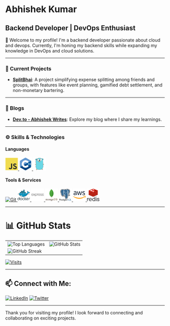 # Abhishek Kumar
## Backend Developer | DevOps Enthusiast

👋 Welcome to my profile! I'm a backend developer passionate about cloud and devops. Currently, I'm honing my backend skills while expanding my knowledge in DevOps and cloud solutions.

---

### 🚀 Current Projects
- **[SplitBhai](https://github.com/abhiraj-ku/splitBhai)**: A project simplifying expense splitting among friends and groups, with features like event planning, gamified debt settlement, and non-monetary bartering.

---

### 📝 Blogs
- **[Dev.to - Abhishek Writes](https://dev.to/abhishek_writes)**: Explore my blog where I share my learnings.

---

### ⚙️ Skills & Technologies

#### Languages
<p align="left">
  <a href="https://developer.mozilla.org/en-US/docs/Web/JavaScript" target="_blank" rel="noreferrer">
    <img src="https://raw.githubusercontent.com/devicons/devicon/master/icons/javascript/javascript-original.svg" alt="JavaScript" width="40" height="40"/>
  </a>
  <a href="https://www.w3schools.com/cpp/" target="_blank" rel="noreferrer">
    <img src="https://raw.githubusercontent.com/devicons/devicon/master/icons/cplusplus/cplusplus-original.svg" alt="C++" width="40" height="40"/>
  </a>
  <a href="https://golang.org" target="_blank" rel="noreferrer">
    <img src="https://raw.githubusercontent.com/devicons/devicon/master/icons/go/go-original.svg" alt="Go" width="40" height="40"/>
  </a>
</p>

#### Tools & Services
<p align="left">
  <a href="https://git-scm.com/" target="_blank" rel="noreferrer">
    <img src="https://www.vectorlogo.zone/logos/git-scm/git-scm-icon.svg" alt="Git" width="40" height="40"/>
  </a>
  <a href="https://www.docker.com/" target="_blank" rel="noreferrer">
    <img src="https://raw.githubusercontent.com/devicons/devicon/master/icons/docker/docker-original-wordmark.svg" alt="Docker" width="40" height="40"/>
  </a>
  <a href="https://expressjs.com" target="_blank" rel="noreferrer">
    <img src="https://raw.githubusercontent.com/devicons/devicon/master/icons/express/express-original-wordmark.svg" alt="Express" width="40" height="40"/>
  </a>
  <a href="https://www.mongodb.com/" target="_blank" rel="noreferrer">
    <img src="https://raw.githubusercontent.com/devicons/devicon/master/icons/mongodb/mongodb-original-wordmark.svg" alt="MongoDB" width="40" height="40"/>
  </a>
  <a href="https://www.postgresql.org" target="_blank" rel="noreferrer">
    <img src="https://raw.githubusercontent.com/devicons/devicon/master/icons/postgresql/postgresql-original-wordmark.svg" alt="PostgreSQL" width="40" height="40"/>
  </a>
  <a href="https://aws.amazon.com" target="_blank" rel="noreferrer">
    <img src="https://raw.githubusercontent.com/devicons/devicon/master/icons/amazonwebservices/amazonwebservices-original-wordmark.svg" alt="AWS" width="40" height="40"/>
  </a>
  <a href="https://redis.io" target="_blank" rel="noreferrer">
    <img src="https://raw.githubusercontent.com/devicons/devicon/master/icons/redis/redis-original-wordmark.svg" alt="Redis" width="40" height="40"/>
  </a>
</p>

---

# 📊 GitHub Stats

<table>
  <tr>
    <td>
      <img src="https://github-readme-stats.vercel.app/api/top-langs/?username=abhiraj-ku&theme=onedark&hide_border=false&include_all_commits=false&count_private=false&layout=compact" alt="Top Languages">
    </td>
    <td>
      <img src="https://github-readme-stats.vercel.app/api?username=abhiraj-ku&theme=onedark&hide_border=false&include_all_commits=false&count_private=false" alt="GitHub Stats">      
    </td>
  </tr>
  <tr>
    <td colspan="2">
      <img src="https://github-readme-streak-stats.herokuapp.com/?user=abhiraj-ku&theme=onedark&hide_border=false" alt="GitHub Streak">
    </td>
  </tr>
</table>

[![Visits](https://visitcount.itsvg.in/api?id=abhiraj-ku&icon=0&color=0)](https://visitcount.itsvg.in)

---

## 📫 Connect with Me:
[![LinkedIn](https://img.shields.io/badge/LinkedIn-%230077B5.svg?logo=linkedin&logoColor=white)](https://linkedin.com/in/abhishek-ko)
[![Twitter](https://img.shields.io/badge/Twitter-%230077B5.svg?logo=twitter&logoColor=white)](https://twitter.com/abhirajabhi312)

---

Thank you for visiting my profile! I look forward to connecting and collaborating on exciting projects.
